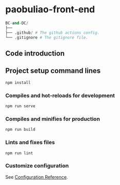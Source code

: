 # paobuliao-front-end

```python
BC-and-DC/
├── 
├── .github/ # The github actions config.
└── .gitignore # The gitignore file.
```

## Code introduction



## Project setup command lines
```
npm install
```

### Compiles and hot-reloads for development
```
npm run serve
```

### Compiles and minifies for production
```
npm run build
```

### Lints and fixes files
```
npm run lint
```

### Customize configuration
See [Configuration Reference](https://cli.vuejs.org/config/).




